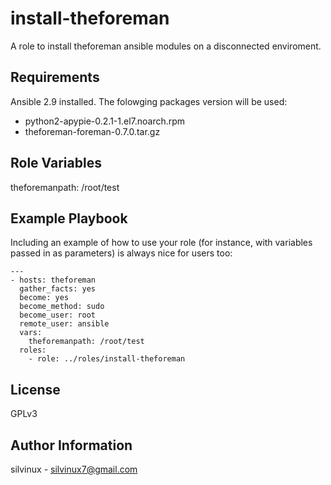 install-theforeman
=========
A role to install theforeman ansible modules on a disconnected enviroment.

Requirements
------------
Ansible 2.9 installed. The folowging packages version will be used:
 - python2-apypie-0.2.1-1.el7.noarch.rpm  
 - theforeman-foreman-0.7.0.tar.gz


Role Variables
--------------
theforemanpath: /root/test

Example Playbook
----------------

Including an example of how to use your role (for instance, with variables passed in as parameters) is always nice for users too:
```
---
- hosts: theforeman
  gather_facts: yes
  become: yes
  become_method: sudo
  become_user: root
  remote_user: ansible
  vars: 
    theforemanpath: /root/test
  roles:
    - role: ../roles/install-theforeman
```

License
-------

GPLv3

Author Information
------------------

silvinux - silvinux7@gmail.com
